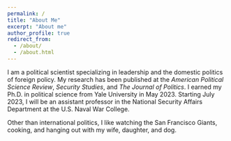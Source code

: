 ```yaml
---
permalink: /
title: "About Me"
excerpt: "About me"
author_profile: true
redirect_from: 
  - /about/
  - /about.html
---
```


<meta name="google-site-verification" content="EDAHzYo6RWZQVhUo4HV_10zKY_kttV32kq0W962Ncu4" />

I am a political scientist specializing in leadership and the domestic politics of foreign policy. My research has been published at the <i>American Political Science Review</i>, <i>Security Studies</i>, and <i>The Journal of Politics</i>. I earned my Ph.D. in political science from Yale University in May 2023. Starting July 2023, I will be an assistant professor in the National Security Affairs Department at the U.S. Naval War College. 

Other than international politics, I like watching the San Francisco Giants, cooking, and hanging out with my wife, daughter, and dog.
